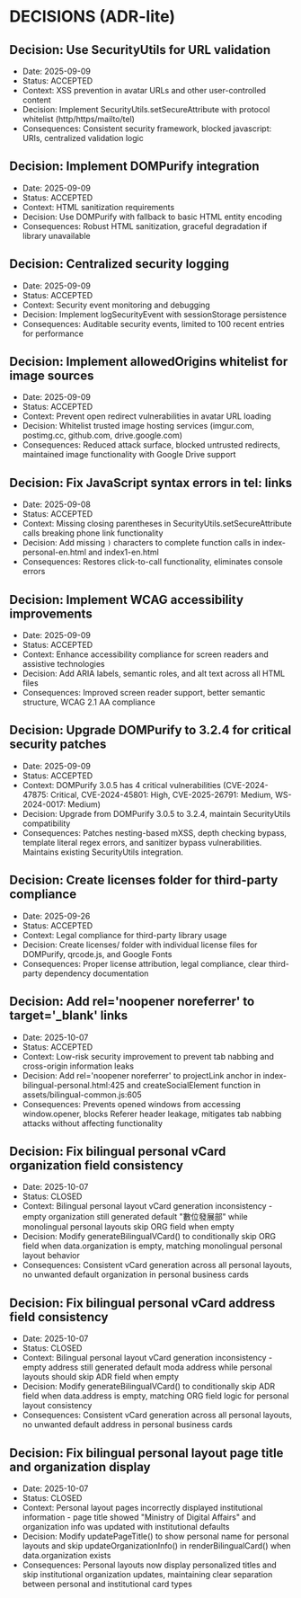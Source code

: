 # DECISIONS (ADR-lite)

## Decision: Use SecurityUtils for URL validation
- Date: 2025-09-09
- Status: ACCEPTED  
- Context: XSS prevention in avatar URLs and other user-controlled content
- Decision: Implement SecurityUtils.setSecureAttribute with protocol whitelist (http/https/mailto/tel)
- Consequences: Consistent security framework, blocked javascript: URIs, centralized validation logic

## Decision: Implement DOMPurify integration
- Date: 2025-09-09
- Status: ACCEPTED
- Context: HTML sanitization requirements
- Decision: Use DOMPurify with fallback to basic HTML entity encoding
- Consequences: Robust HTML sanitization, graceful degradation if library unavailable

## Decision: Centralized security logging
- Date: 2025-09-09
- Status: ACCEPTED
- Context: Security event monitoring and debugging
- Decision: Implement logSecurityEvent with sessionStorage persistence
- Consequences: Auditable security events, limited to 100 recent entries for performance

## Decision: Implement allowedOrigins whitelist for image sources
- Date: 2025-09-09
- Status: ACCEPTED
- Context: Prevent open redirect vulnerabilities in avatar URL loading
- Decision: Whitelist trusted image hosting services (imgur.com, postimg.cc, github.com, drive.google.com)
- Consequences: Reduced attack surface, blocked untrusted redirects, maintained image functionality with Google Drive support

## Decision: Fix JavaScript syntax errors in tel: links
- Date: 2025-09-08
- Status: ACCEPTED  
- Context: Missing closing parentheses in SecurityUtils.setSecureAttribute calls breaking phone link functionality
- Decision: Add missing `)` characters to complete function calls in index-personal-en.html and index1-en.html
- Consequences: Restores click-to-call functionality, eliminates console errors

## Decision: Implement WCAG accessibility improvements
- Date: 2025-09-09
- Status: ACCEPTED
- Context: Enhance accessibility compliance for screen readers and assistive technologies
- Decision: Add ARIA labels, semantic roles, and alt text across all HTML files
- Consequences: Improved screen reader support, better semantic structure, WCAG 2.1 AA compliance

## Decision: Upgrade DOMPurify to 3.2.4 for critical security patches
- Date: 2025-09-09
- Status: ACCEPTED
- Context: DOMPurify 3.0.5 has 4 critical vulnerabilities (CVE-2024-47875: Critical, CVE-2024-45801: High, CVE-2025-26791: Medium, WS-2024-0017: Medium)
- Decision: Upgrade from DOMPurify 3.0.5 to 3.2.4, maintain SecurityUtils compatibility
- Consequences: Patches nesting-based mXSS, depth checking bypass, template literal regex errors, and sanitizer bypass vulnerabilities. Maintains existing SecurityUtils integration.

## Decision: Create licenses folder for third-party compliance
- Date: 2025-09-26
- Status: ACCEPTED
- Context: Legal compliance for third-party library usage
- Decision: Create licenses/ folder with individual license files for DOMPurify, qrcode.js, and Google Fonts
- Consequences: Proper license attribution, legal compliance, clear third-party dependency documentation

## Decision: Add rel='noopener noreferrer' to target='_blank' links
- Date: 2025-10-07
- Status: ACCEPTED
- Context: Low-risk security improvement to prevent tab nabbing and cross-origin information leaks
- Decision: Add rel='noopener noreferrer' to projectLink anchor in index-bilingual-personal.html:425 and createSocialElement function in assets/bilingual-common.js:605
- Consequences: Prevents opened windows from accessing window.opener, blocks Referer header leakage, mitigates tab nabbing attacks without affecting functionality

## Decision: Fix bilingual personal vCard organization field consistency
- Date: 2025-10-07
- Status: CLOSED
- Context: Bilingual personal layout vCard generation inconsistency - empty organization still generated default "數位發展部" while monolingual personal layouts skip ORG field when empty
- Decision: Modify generateBilingualVCard() to conditionally skip ORG field when data.organization is empty, matching monolingual personal layout behavior
- Consequences: Consistent vCard generation across all personal layouts, no unwanted default organization in personal business cards

## Decision: Fix bilingual personal vCard address field consistency
- Date: 2025-10-07
- Status: CLOSED
- Context: Bilingual personal layout vCard generation inconsistency - empty address still generated default moda address while personal layouts should skip ADR field when empty
- Decision: Modify generateBilingualVCard() to conditionally skip ADR field when data.address is empty, matching ORG field logic for personal layout consistency
- Consequences: Consistent vCard generation across all personal layouts, no unwanted default address in personal business cards

## Decision: Fix bilingual personal layout page title and organization display
- Date: 2025-10-07
- Status: CLOSED
- Context: Personal layout pages incorrectly displayed institutional information - page title showed "Ministry of Digital Affairs" and organization info was updated with institutional defaults
- Decision: Modify updatePageTitle() to show personal name for personal layouts and skip updateOrganizationInfo() in renderBilingualCard() when data.organization exists
- Consequences: Personal layouts now display personalized titles and skip institutional organization updates, maintaining clear separation between personal and institutional card types